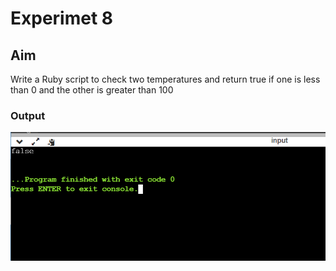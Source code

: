 # Experimet 8

## Aim
Write a Ruby script to check two temperatures and return true if one is less than 0 and the other is greater than 100

### Output

![output](exp8.png)

